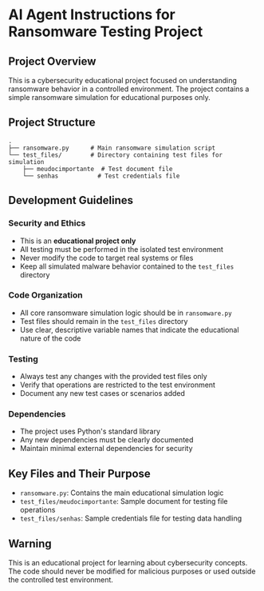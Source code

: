 # AI Agent Instructions for Ransomware Testing Project

## Project Overview
This is a cybersecurity educational project focused on understanding ransomware behavior in a controlled environment. The project contains a simple ransomware simulation for educational purposes only.

## Project Structure
```
.
├── ransomware.py      # Main ransomware simulation script
└── test_files/        # Directory containing test files for simulation
    ├── meudocimportante  # Test document file
    └── senhas           # Test credentials file
```

## Development Guidelines

### Security and Ethics
- This is an **educational project only**
- All testing must be performed in the isolated test environment
- Never modify the code to target real systems or files
- Keep all simulated malware behavior contained to the `test_files` directory

### Code Organization
- All core ransomware simulation logic should be in `ransomware.py`
- Test files should remain in the `test_files` directory
- Use clear, descriptive variable names that indicate the educational nature of the code

### Testing
- Always test any changes with the provided test files only
- Verify that operations are restricted to the test environment
- Document any new test cases or scenarios added

### Dependencies
- The project uses Python's standard library
- Any new dependencies must be clearly documented
- Maintain minimal external dependencies for security

## Key Files and Their Purpose
- `ransomware.py`: Contains the main educational simulation logic
- `test_files/meudocimportante`: Sample document for testing file operations
- `test_files/senhas`: Sample credentials file for testing data handling

## Warning
This is an educational project for learning about cybersecurity concepts. The code should never be modified for malicious purposes or used outside the controlled test environment.